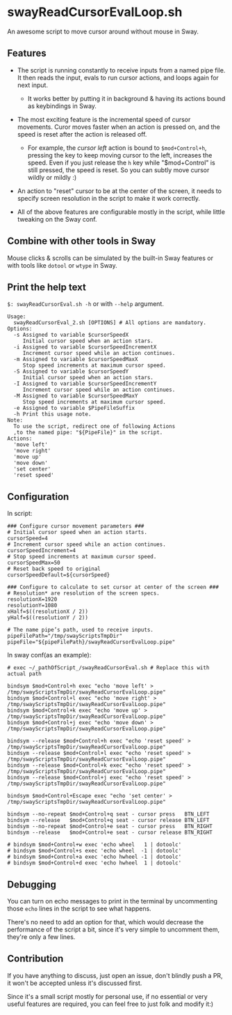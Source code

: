 # swayReadCursorEvalLoop.sh
An awesome script to move cursor around without mouse in Sway. 

## Features
* The script is running constantly to receive inputs from a named pipe file. It then reads the input, evals to run cursor actions, and loops again for next input.

  - It works better by putting it in background & having its actions bound as keybindings in Sway.

* The most exciting feature is the incremental speed of cursor movements. Curor moves faster when an action is pressed on, and the speed is reset after the action is released off.

  - For example, the *cursor left* action is bound to `$mod+Control+h`, pressing the key to keep moving cursor to the left, increases the speed. Even if you just release the `h` key while "$mod+Control" is still pressed, the speed is reset. So you can subtly move cursor wildly or mildly :)

* An action to "reset" cursor to be at the center of the screen, it needs to specify screen resolution in the script to make it work correctly.

* All of the above features are configurable mostly in the script, while little tweaking on the Sway conf.

## Combine with other tools in Sway
Mouse clicks & scrolls can be simulated by the built-in Sway features or with tools like `dotool` or `wtype` in Sway.

## Print the help text
`$: swayReadCursorEval.sh -h` or with `--help` argument.

```
Usage:
  swayReadCursorEval_2.sh [OPTIONS] # All options are mandatory.
Options:
  -s Assigned to variable $cursorSpeedX
     Initial cursor speed when an action stars.
  -i Assigned to variable $cursorSpeedIncrementX
     Increment cursor speed while an action continues.
  -m Assigned to variable $cursorSpeedMaxX
     Stop speed increments at maximum cursor speed.
  -S Assigned to variable $cursorSpeedY
     Initial cursor speed when an action stars.
  -I Assigned to variable $cursorSpeedIncrementY
     Increment cursor speed while an action continues.
  -M Assigned to variable $cursorSpeedMaxY
     Stop speed increments at maximum cursor speed.
  -e Assigned to variable $PipeFileSuffix
  -h Print this usage note.
Note:
  To use the script, redirect one of following Actions
  ,to the named pipe: "${PipeFile}" in the script.
Actions:
  'move left'
  'move right'
  'move up'
  'move down'
  'set center'
  'reset speed'
```

## Configuration
In script:
```
### Configure cursor movement parameters ###
# Initial cursor speed when an action starts.
cursorSpeed=4
# Increment cursor speed while an action continues.
cursorSpeedIncrement=4
# Stop speed increments at maximum cursor speed.
cursorSpeedMax=50
# Reset back speed to original
cursorSpeedDefault=${cursorSpeed}

### Configure to calculate to set cursor at center of the screen ###
# Resolution* are resolution of the screen specs.
resolutionX=1920
resolutionY=1080
xHalf=$((resolutionX / 2))
yHalf=$((resolutionY / 2))

# The name pipe’s path, used to receive inputs.
pipeFilePath="/tmp/swayScriptsTmpDir"
pipeFile="${pipeFilePath}/swayReadCursorEvalLoop.pipe"

```

In sway conf(as an example):
```
# exec ~/_pathOfScript_/swayReadCursorEval.sh # Replace this with actual path

bindsym $mod+Control+h exec "echo 'move left' > /tmp/swayScriptsTmpDir/swayReadCursorEvalLoop.pipe"
bindsym $mod+Control+l exec "echo 'move right' > /tmp/swayScriptsTmpDir/swayReadCursorEvalLoop.pipe"
bindsym $mod+Control+k exec "echo 'move up' > /tmp/swayScriptsTmpDir/swayReadCursorEvalLoop.pipe"
bindsym $mod+Control+j exec "echo 'move down' > /tmp/swayScriptsTmpDir/swayReadCursorEvalLoop.pipe"

bindsym --release $mod+Control+h exec "echo 'reset speed' > /tmp/swayScriptsTmpDir/swayReadCursorEvalLoop.pipe"
bindsym --release $mod+Control+l exec "echo 'reset speed' > /tmp/swayScriptsTmpDir/swayReadCursorEvalLoop.pipe"
bindsym --release $mod+Control+k exec "echo 'reset speed' > /tmp/swayScriptsTmpDir/swayReadCursorEvalLoop.pipe"
bindsym --release $mod+Control+j exec "echo 'reset speed' > /tmp/swayScriptsTmpDir/swayReadCursorEvalLoop.pipe"

bindsym $mod+Control+Escape exec "echo 'set center' > /tmp/swayScriptsTmpDir/swayReadCursorEvalLoop.pipe"

bindsym --no-repeat $mod+Control+q seat - cursor press   BTN_LEFT
bindsym --release   $mod+Control+q seat - cursor release BTN_LEFT
bindsym --no-repeat $mod+Control+e seat - cursor press   BTN_RIGHT
bindsym --release   $mod+Control+e seat - cursor release BTN_RIGHT

# bindsym $mod+Control+w exec 'echo wheel   1 | dotoolc'
# bindsym $mod+Control+s exec 'echo wheel  -1 | dotoolc'
# bindsym $mod+Control+a exec 'echo hwheel -1 | dotoolc'
# bindsym $mod+Control+d exec 'echo hwheel  1 | dotoolc'
```

## Debugging
You can turn on echo messages to print in the terminal by uncommenting those `echo` lines in the script to see what happens.

There's no need to add an option for that, which would decrease the performance of the script a bit, since it's very simple to uncomment them, they're only a few lines.

## Contribution
If you have anything to discuss, just open an issue, don't blindly push a PR, it won't be accepted unless it's discussed first.

Since it's a small script mostly for personal use, if no essential or very useful features are required, you can feel free to just folk and modify it:)
